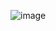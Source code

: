 ![image](https://github.com/sakii-11/Web-Development/assets/149531974/37cf8006-b0dc-41f5-babd-b59f0702e6b2)
